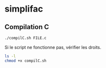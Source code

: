 # simplifac

## Compilation C
```sh
./compilC.sh FILE.c
```

Si le script ne fonctionne pas, vérifier les droits.
```sh
ls -l
chmod +x compilC.sh
```
